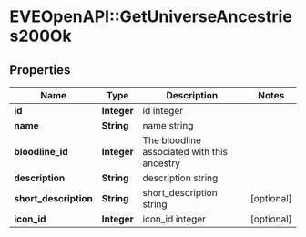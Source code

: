 # EVEOpenAPI::GetUniverseAncestries200Ok

## Properties
Name | Type | Description | Notes
------------ | ------------- | ------------- | -------------
**id** | **Integer** | id integer | 
**name** | **String** | name string | 
**bloodline_id** | **Integer** | The bloodline associated with this ancestry | 
**description** | **String** | description string | 
**short_description** | **String** | short_description string | [optional] 
**icon_id** | **Integer** | icon_id integer | [optional] 


